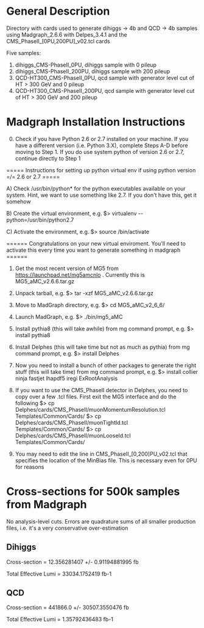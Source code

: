 # General Description
Directory with cards used to generate dihiggs -> 4b and QCD -> 4b samples using Madgraph_2.6.6 with Delpes_3.4.1 and the CMS_PhaseII_[0PU,200PU]_v02.tcl cards

Five samples:

1) dihiggs_CMS-PhaseII_0PU, dihiggs sample with 0 pileup
2) dihiggs_CMS-PhaseII_200PU, dihiggs sample with 200 pileup
3) QCD-HT300_CMS-PhaseII_0PU, qcd sample with generator level cut of HT > 300 GeV and 0 pileup
4) QCD-HT300_CMS-PhaseII_200PU, qcd sample with generator level cut of HT > 300 GeV and 200 pileup

# Madgraph Installation Instructions

0) Check if you have Python 2.6 or 2.7 installed on your machine. If you have a different version (i.e. Python 3.X), complete Steps A-D before moving to Step 1. If you do use system python of version 2.6 or 2.7, continue directly to Step 1

=====   Instructions for setting up python virtual env if using python version =/= 2.6 or 2.7   =====

A) Check /usr/bin/python* for the python executables available on your system. Hint, we want to use something like 2.7. If you don't have this, get it somehow

B) Create the virtual environment, e.g. $> virtualenv --python=/usr/bin/python2.7 <name of virtualenv>

C) Activate the environment, e.g. $> source <name of virtualenv>/bin/activate

======    Congratulations on your new virtual enviroment. You'll need to activate this every time you want to generate something in madgraph    ======

1) Get the most recent version of MG5 from https://launchpad.net/mg5amcnlo . Currently this is MG5_aMC_v2.6.6.tar.gz

2) Unpack tarball, e.g. $> tar -xzf MG5_aMC_v2.6.6.tar.gz

3) Move to MadGraph directory, e.g. $> cd MG5_aMC_v2_6_6/

4) Launch MadGraph, e.g. $> ./bin/mg5_aMC

5) Install pythia8 (this will take awhile) from mg command prompt, e.g. $> install pythia8

6) Install Delphes (this will take time but not as much as pythia) from mg command prompt, e.g. $> install Delphes

7) Now you need to install a bunch of other packages to generate the right stuff (this will take time) from mg command prompt, e.g. $> install collier ninja fastjet lhapdf5 iregi ExRootAnalysis

8) If you want to use the CMS_PhaseII detector in Delphes, you need to copy over a few .tcl files. First exit the MG5 interface and do the following
   $> cp Delphes/cards/CMS_PhaseII/muonMomentumResolution.tcl Templates/Common/Cards/
   $> cp Delphes/cards/CMS_PhaseII/muonTightId.tcl Templates/Common/Cards/
   $> cp Delphes/cards/CMS_PhaseII/muonLooseId.tcl Templates/Common/Cards/

9) You may need to edit the line in CMS_PhaseII_[0,200]PU_v02.tcl that specifies the location of the MinBias file. This is necessary even for 0PU for reasons


# Cross-sections for 500k samples from Madgraph
No analysis-level cuts. Errors are quadrature sums of all smaller production files, i.e. it's a very conservative over-estimation

## Dihiggs
Cross-section = 12.356281407 +/- 0.91194881995 fb 

Total Effective Lumi = 33034.1752419 fb-1

## QCD
Cross-section = 441866.0 +/- 30507.3550476 fb 

Total Effective Lumi = 1.35792436483 fb-1
